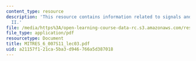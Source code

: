 ```yaml
---
content_type: resource
description: 'This resource contains information related to signals and systems: part
  II.'
file: /media/https%3A/open-learning-course-data-rc.s3.amazonaws.com/res-6-007-signals-and-systems-spring-2011/a21157f121ca5ba3d946766a5d387018_MITRES_6_007S11_lec03.pdf
file_type: application/pdf
resourcetype: Document
title: MITRES_6_007S11_lec03.pdf
uid: a21157f1-21ca-5ba3-d946-766a5d387018
---
```

